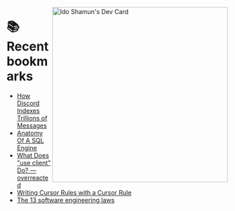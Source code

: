 <a href="https://app.daily.dev/idoshamun"><img src="https://api.daily.dev/devcards/v2/28849d86070e4c099c877ab6837c61f0.png?type=default&r=auy" align="right" width="400" alt="Ido Shamun's Dev Card"/></a>

# 📚 Recent bookmarks
<!-- BOOKMARKS:START -->
- [How Discord Indexes Trillions of Messages](https://app.daily.dev/posts/cEca7u3JF?utm_source=rss&utm_medium=bookmarks&utm_campaign=28849d86070e4c099c877ab6837c61f0)
- [Anatomy Of A SQL Engine](https://app.daily.dev/posts/NWkuMpVV9?utm_source=rss&utm_medium=bookmarks&utm_campaign=28849d86070e4c099c877ab6837c61f0)
- [What Does &quot;use client&quot; Do? — overreacted](https://app.daily.dev/posts/kPY6s6dwR?utm_source=rss&utm_medium=bookmarks&utm_campaign=28849d86070e4c099c877ab6837c61f0)
- [Writing Cursor Rules with a Cursor Rule](https://app.daily.dev/posts/wuxvRSu1e?utm_source=rss&utm_medium=bookmarks&utm_campaign=28849d86070e4c099c877ab6837c61f0)
- [The 13 software engineering laws](https://app.daily.dev/posts/Pahg487q0?utm_source=rss&utm_medium=bookmarks&utm_campaign=28849d86070e4c099c877ab6837c61f0)
<!-- BOOKMARKS:END -->
